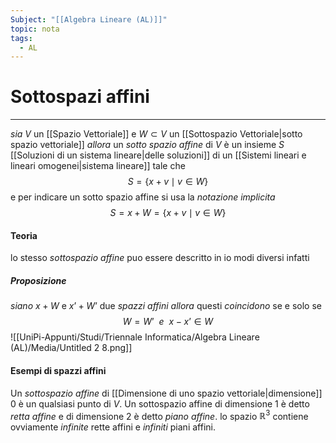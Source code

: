 ```yaml
---
Subject: "[[Algebra Lineare (AL)]]"
topic: nota
tags:
  - AL
---
```

# Sottospazi affini
---
_sia_ $V$ un [[Spazio Vettoriale]] e $W \subset V$ un [[Sottospazio Vettoriale|sotto spazio vettoriale]]
_allora_ un _sotto spazio affine_ di $V$ è un insieme $S$ [[Soluzioni di un sistema lineare|delle soluzioni]]  di un [[Sistemi lineari e lineari omogenei|sistema lineare]] tale che$$S= \{ x+v\mid v\in W \}$$ e per indicare un sotto spazio affine si usa la _notazione implicita_ $$S=x+W=\{ x+v\mid v \in  W \}$$
#### Teoria
lo stesso _sottospazio affine_ puo essere descritto in io modi diversi infatti
##### Proposizione
_siano_  $x+W$ e $x’+W’$  due _spazzi affini_ 
_allora_ questi _coincidono_ se e solo se  $$W=W’ \ \ e \ \ x-x’ \in W$$
![[UniPi-Appunti/Studi/Triennale Informatica/Algebra Lineare (AL)/Media/Untitled 2 8.png]]
#### Esempi di spazzi affini
 Un _sottospazio affine_ di [[Dimensione di uno spazio vettoriale|dimensione]] 0 è un qualsiasi punto di $V$. Un sottospazio affine di dimensione $1$ è detto *retta affine* e  di dimensione $2$ è detto _piano affine_. lo spazio $\mathbb{R}^3$ contiene ovviamente _infinite_ rette affini e _infiniti_ piani affini.
